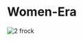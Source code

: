 # Women-Era
![2 frock](https://user-images.githubusercontent.com/60814563/113515491-6c51dc00-9592-11eb-814a-c76c78d8eca5.jpg)

